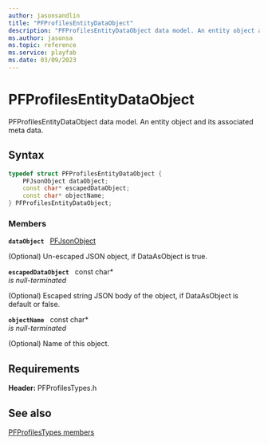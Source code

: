 ```yaml
---
author: jasonsandlin
title: "PFProfilesEntityDataObject"
description: "PFProfilesEntityDataObject data model. An entity object and its associated meta data."
ms.author: jasonsa
ms.topic: reference
ms.service: playfab
ms.date: 03/09/2023
---
```


# PFProfilesEntityDataObject  

PFProfilesEntityDataObject data model. An entity object and its associated meta data.  

## Syntax  
  
```cpp
typedef struct PFProfilesEntityDataObject {  
    PFJsonObject dataObject;  
    const char* escapedDataObject;  
    const char* objectName;  
} PFProfilesEntityDataObject;  
```
  
### Members  
  
**`dataObject`** &nbsp; [PFJsonObject](../../pftypes/structs/pfjsonobject.md)  
  
(Optional) Un-escaped JSON object, if DataAsObject is true.
  
**`escapedDataObject`** &nbsp; const char*  
*is null-terminated*  
  
(Optional) Escaped string JSON body of the object, if DataAsObject is default or false.
  
**`objectName`** &nbsp; const char*  
*is null-terminated*  
  
(Optional) Name of this object.
  
  
## Requirements  
  
**Header:** PFProfilesTypes.h
  
## See also  
[PFProfilesTypes members](../pfprofilestypes_members.md)  

  
  
